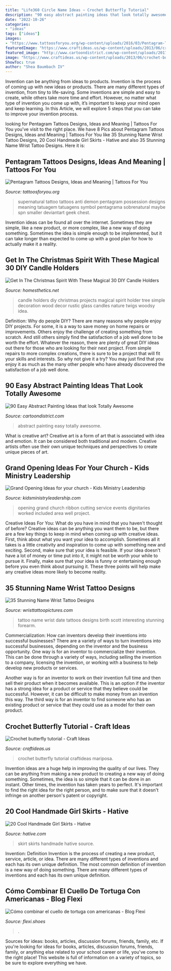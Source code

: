 ```yaml
---
title: "Life360 Circle Name Ideas ~ Crochet Butterfly Tutorial"
description: "90 easy abstract painting ideas that look totally awesome"
date: "2022-10-26"
categories:
- "ideas"
tags: ["ideas"]
images:
- "https://www.tattoosforyou.org/wp-content/uploads/2016/03/Pentagram-Tattoo-Supernatural.jpg"
featuredImage: "https://www.craftideas.us/wp-content/uploads/2013/06/crochet-butterfly-tutorial.jpg"
featured_image: "http://www.cartoondistrict.com/wp-content/uploads/2017/05/Easy-Abstract-Painting-Ideas28.jpg"
image: "https://www.craftideas.us/wp-content/uploads/2013/06/crochet-butterfly-tutorial.jpg"
ShowToc: true
author: "Shea Baumbach IV"
---
```



Invention can be anything from ideas to products.
Invention is the process of coming up with new ideas or products. There are many different types of invention, from tiny to life-saving. Some inventions are simple and easy to create, while others take more time and effort. However, no matter what type of invention you come up with, it’s important to keep your mind open and keep learning. In this Article, we will explore 5 steps that you can take to improve your invention process.

	

		
looking for Pentagram Tattoos Designs, Ideas and Meaning | Tattoos For You you've visit to the right place. We have 8 Pics about Pentagram Tattoos Designs, Ideas and Meaning | Tattoos For You like 35 Stunning Name Wrist Tattoo Designs, 20 Cool Handmade Girl Skirts - Hative and also 35 Stunning Name Wrist Tattoo Designs. Here it is:
		
    
## Pentagram Tattoos Designs, Ideas And Meaning | Tattoos For You

<img loading=lazy src="https://www.tattoosforyou.org/wp-content/uploads/2016/03/Pentagram-Tattoo-Supernatural.jpg" onerror="this.onerror=null;this.src='https://tse1.mm.bing.net/th?id=OIP.7Y48ljktwF9H-plz1gmmYwHaJ4&amp;pid=15.1';" alt="Pentagram Tattoos Designs, Ideas and Meaning | Tattoos For You">

_Source: tattoosforyou.org_

>supernatural tattoo tattoos anti demon pentagram possession designs meaning tatuagem tatuagens symbol pentagrama sobrenatural maybe spn smaller deviantart geek chest. 

	

Invention ideas can be found all over the internet. Sometimes they are simple, like a new product, or more complex, like a new way of doing something. Sometimes the idea is simple enough to be implemented, but it can take longer than expected to come up with a good plan for how to actually make it a reality.

    
## Get In The Christmas Spirit With These Magical 30 DIY Candle Holders

<img loading=lazy src="http://cdn.homesthetics.net/wp-content/uploads/2014/11/Get-In-The-Christmas-Spirit-With-These-Magical-DIY-Candle-Holders-Projects-homesthetics-12.jpg" onerror="this.onerror=null;this.src='https://tse4.mm.bing.net/th?id=OIP.0bST6IPMc4QaPxE1BLRptgHaJ2&amp;pid=15.1';" alt="Get In The Christmas Spirit With These Magical 30 DIY Candle Holders">

_Source: homesthetics.net_

>candle holders diy christmas projects magical spirit holder tree simple decoration wood decor rustic glass candles nature twigs woodsy idea. 

	

Definition: Why do people DIY?
There are many reasons why people enjoy DIY projects. For some, it is a way to save money on home repairs or improvements. Others enjoy the challenge of creating something from scratch. And still others simply find the satisfaction of a job well done to be worth the effort.
Whatever the reason, there are plenty of great DIY ideas out there for those who are looking for their next project. From simple repairs to more complex creations, there is sure to be a project that will fit your skills and interests. So why not give it a try? You may just find that you enjoy it as much as the many other people who have already discovered the satisfaction of a job well done.

    
## 90 Easy Abstract Painting Ideas That Look Totally Awesome

<img loading=lazy src="http://www.cartoondistrict.com/wp-content/uploads/2017/05/Easy-Abstract-Painting-Ideas28.jpg" onerror="this.onerror=null;this.src='https://tse1.mm.bing.net/th?id=OIP.aTm0lIqjMj_h72281k1EkQHaJ4&amp;pid=15.1';" alt="90 Easy Abstract Painting Ideas that look Totally Awesome">

_Source: cartoondistrict.com_

>abstract painting easy totally awesome. 

	

What is creative art?
Creative art is a form of art that is associated with idea and emotion. It can be considered both traditional and modern. Creative artists often use their own unique techniques and perspectives to create unique pieces of art.

    
## Grand Opening Ideas For Your Church - Kids Ministry Leadership

<img loading=lazy src="https://www.kidsministryleadership.com/wp-content/uploads/2018/02/Ribbon-Cutting.jpg" onerror="this.onerror=null;this.src='https://tse2.mm.bing.net/th?id=OIP.lGV3W8cblXdx16tX8MmCQAHaFj&amp;pid=15.1';" alt="Grand Opening Ideas for your church - Kids Ministry Leadership">

_Source: kidsministryleadership.com_

>opening grand church ribbon cutting service events dignitaries worked included area well project. 

	

Creative Ideas For You: What do you have in mind that you haven't thought of before?
Creative ideas can be anything you want them to be, but there are a few key things to keep in mind when coming up with creative ideas. First, think about what you want your idea to accomplish. Sometimes all it takes is a little creativity and inspiration to come up with something new and exciting. Second, make sure that your idea is feasible. If your idea doesn't have a lot of money or time put into it, it might not be worth your while to pursue it. Finally, make sure that your idea is funny or entertaining enough before you even think about pursuing it. These three points will help make any creative ideas more likely to become reality.

    
## 35 Stunning Name Wrist Tattoo Designs

<img loading=lazy src="http://www.wristtattoopictures.com/wp-content/uploads/2016/06/Name-And-Date-Tattoo-WT143.jpg" onerror="this.onerror=null;this.src='https://tse2.mm.bing.net/th?id=OIP.1l6m1U4Y00DFlF6dJ7MdWwHaJ6&amp;pid=15.1';" alt="35 Stunning Name Wrist Tattoo Designs">

_Source: wristtattoopictures.com_

>tattoo name wrist date tattoos designs birth scott interesting stunning forearm. 

	

Commercialization: How can inventors develop their inventions into successful businesses?
There are a variety of ways to turn inventions into successful businesses, depending on the inventor and the business opportunity. 
One way is for an inventor to commercialize their invention. This can be done through a variety of ways, including selling the invention to a company, licensing the invention, or working with a business to help develop new products or services. 

Another way is for an inventor to work on their invention full time and then sell their product when it becomes available. This is an option if the inventor has a strong idea for a product or service that they believe could be successful. However, it can be difficult to make money from an invention this way. 
The third way is for an inventor to find someone who has an existing product or service that they could use as a model for their own product.

    
## Crochet Butterfly Tutorial - Craft Ideas

<img loading=lazy src="https://www.craftideas.us/wp-content/uploads/2013/06/crochet-butterfly-tutorial.jpg" onerror="this.onerror=null;this.src='https://tse2.mm.bing.net/th?id=OIP.F25_pdqiQ5dz_JJbDqnqmQHaFj&amp;pid=15.1';" alt="Crochet butterfly tutorial - Craft Ideas">

_Source: craftideas.us_

>crochet butterfly tutorial craftideas mariposa. 

	

Invention ideas are a huge help in improving the quality of our lives. They can be anything from making a new product to creating a new way of doing something. Sometimes, the idea is so simple that it can be done in an instant. Other times, the invention has taken years to perfect. It's important to find the right idea for the right person, and to make sure that it doesn't infringe on another person's patent or copyright.

    
## 20 Cool Handmade Girl Skirts - Hative

<img loading=lazy src="http://hative.com/wp-content/uploads/2015/01/handmade-girl-skirts/18-handmade-skirt.jpg" onerror="this.onerror=null;this.src='https://tse3.mm.bing.net/th?id=OIP.9T5bz3-w5VIng0wBp2jcUAHaLH&amp;pid=15.1';" alt="20 Cool Handmade Girl Skirts - Hative">

_Source: hative.com_

>skirt skirts handmade hative source. 

	

Invention: Definition
Invention is the process of creating a new product, service, article, or idea. There are many different types of inventions and each has its own unique definition. The most common definition of invention is a new way of doing something. There are many different types of inventions and each has its own unique definition.

    
## Cómo Combinar El Cuello De Tortuga Con Americanas - Blog Flexi

<img loading=lazy src="https://flexi.shoes/blog/wp-content/uploads/sites/7/2014/12/cuello-de-tortuga.jpg" onerror="this.onerror=null;this.src='https://tse2.mm.bing.net/th?id=OIP.SsE10GkhLpwHVmKsPhqd8AHaFj&amp;pid=15.1';" alt="Cómo combinar el cuello de tortuga con americanas - Blog Flexi">

_Source: flexi.shoes_

>. 

	

Sources for ideas: books, articles, discussion forums, friends, family, etc.
If you're looking for ideas for books, articles, discussion forums, friends, family, or anything else related to your school career or life, you've come to the right place! This website is full of information on a variety of topics, so be sure to explore everything we have.

